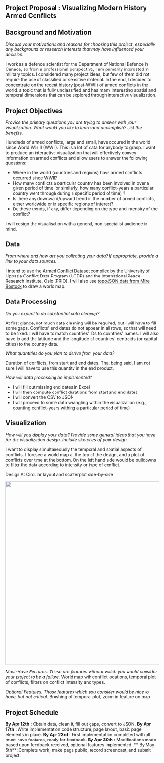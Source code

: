 **Project Proposal : Visualizing Modern History Armed Conflicts**
-----------------------------

**Background and Motivation**
-----------------------------
*Discuss your motivations and reasons for choosing this project, especially any background or research interests that may have influenced your decision.*

I work as a defence scientist for the Department of National Defence in Canada, so from a professional perspective, I am primarily interested in  military topics. I considered many project ideas, but few of them did not require the use of classified or sensitive material.  In the end, I decided to concentrate on the recent history (post-WWII) of armed conflicts in the world, a topic that is fully unclassified and has many interesting spatial and temporal dimensions that can be explored through interactive visualization.


**Project Objectives**
---------------------
*Provide the primary questions you are trying to answer with your visualization. What would you like to learn and accomplish? List the benefits.*

Hundreds of armed conflicts, large and small, have occured in the world since World War II (WWII).  This is a lot of data for anybody to grasp.  I want to produce an interactive visualization that will effectively convey information on armed conflicts and allow users to answer the following questions:
* Where in the world (countries and regions) have armed conflicts occurred since WWII?
* How many conflicts a particular country has been involved in over a given period of time (or similarly, how many conflict-years a particular country went through during a specific period of time) ?
* Is there any downward/upward trend in the number of armed conflicts, either  worldwide or in specific regions of interest?
* Do these trends, if any, differ depending on the type and intensity of the conflict?

I will design the visualisation with a general, non-specialist audience in mind. 

**Data**
---------
*From where and how are you collecting your data? If appropriate, provide a link to your data sources.*

I intend to use the [Armed Conflict Dataset](http://www.pcr.uu.se/research/ucdp/datasets/ucdp_prio_armed_conflict_dataset/) compiled by the University of Uppsala Conflict Data Program (UCDP) and the International Peace Research Institute, Oslo (PRIO).  I will also use [topoJSON data from Mike Bostock](https://github.com/mbostock/topojson/tree/master/examples) to draw a world map.

**Data Processing**
-------------------
*Do you expect to do substantial data cleanup?*

At first glance, not much data cleaning will be required, but I will have to fill some gaps.  Conflicts' end dates do not appear in all rows, so that will need to be fixed.  I will have to match countries' IDs to countries' names.  I will also have to add the latitude and the longitude of countries' centroids (or capital cities) to the country data.

*What quantities do you plan to derive from your data?*

Duration of conflicts, from start and end dates.  That being said, I am not sure I will have to use this quantity in the end product.

*How will data processing be implemented?*

* I will fill out missing end dates in Excel
* I will then compute conflict durations from start and end dates
* I will convert the CSV to JSON
* I will proceed to some data wrangling within the visualization (e.g., counting conflict-years withing a particular period of time)


**Visualization**
------------------
*How will you display your data? Provide some general ideas that you have for the visualization design. Include sketches of your design.*

I want to display simultaneously the temporal and spatial aspects of conflicts.  I foresee a world map at the top of the design, and a plot of conflicts over time at the bottom.  On the left hand side would be pulldowns to filter the data according to intensity or type of conflict.  


Design A: Circular layout and scatterplot side-by-side 
<p align="center"><img src="design/designA.jpg" width="600"/></p>


*Must-Have Features. These are features without which you would consider your project to be a failure.*
World map wih conflict locations, temporal plot of conflicts, filters on conflict intensity and types.

*Optional Features. Those features which you consider would be nice to have, but not critical.*
Brushing of temporal plot, zoom in feature on map


**Project Schedule**
-------------------
**By Apr 12th** : Obtain data, clean it, fill out gaps, convert to JSON.
**By Apr 17th** : Write implementation code structure, page layout, basic page elements in place.
**By Apr 23rd** : First implementation completed with all must-have features, ready for feedback.
**By Apr 30th** : Modifications made based upon feedback received, optional features implemented.
** By May 5th**:  Complete work, make page public, record screencast, and submit project.